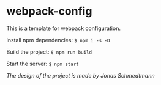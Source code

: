 # webpack-config

This is a template for webpack configuration.

Install npm dependencies:
 `$ npm i -s -D`

Build the project:
`$ npm run build`

Start the server:
`$ npm start`

_The design of the project is made by Jonas Schmedtmann_
